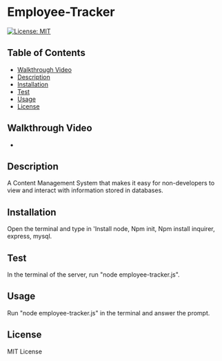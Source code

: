 # Employee-Tracker
[![License: MIT](https://img.shields.io/badge/License-MIT-yellow.svg)](https://opensource.org/licenses/MIT)

## Table of Contents
  - [Walkthrough Video](#walkthrough-video)
  - [Description](#description)
  - [Installation](#installation)
  - [Test](#test)
  - [Usage](#usage)
  - [License](#license)


## Walkthrough Video
- 

## Description
A Content Management System that makes it easy for non-developers to view and interact with information stored in databases.

## Installation 
Open the terminal and type in 'Install node, Npm init, Npm install inquirer, express, mysql.

## Test 
In the terminal of the server, run "node employee-tracker.js".

## Usage
Run "node employee-tracker.js" in the terminal and answer the prompt.

## License
MIT License
